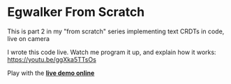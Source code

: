 # Egwalker From Scratch

This is part 2 in my "from scratch" series implementing text CRDTs in code, live on camera

I wrote this code live. Watch me program it up, and explain how it works: https://youtu.be/ggXka5TTsOs

Play with the **[live demo online](https://josephg.com/egwalker-demo/)**
